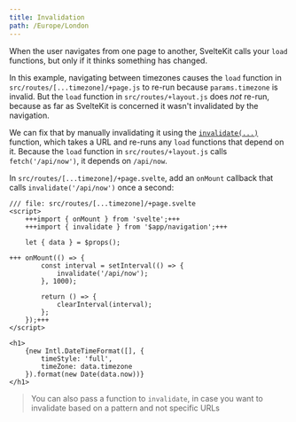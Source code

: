 ```yaml
---
title: Invalidation
path: /Europe/London
---
```


When the user navigates from one page to another, SvelteKit calls your `load` functions, but only if it thinks something has changed.

In this example, navigating between timezones causes the `load` function in `src/routes/[...timezone]/+page.js` to re-run because `params.timezone` is invalid. But the `load` function in `src/routes/+layout.js` does _not_ re-run, because as far as SvelteKit is concerned it wasn't invalidated by the navigation.

We can fix that by manually invalidating it using the [`invalidate(...)`](https://kit.svelte.dev/docs/modules#$app-navigation-invalidate) function, which takes a URL and re-runs any `load` functions that depend on it. Because the `load` function in `src/routes/+layout.js` calls `fetch('/api/now')`, it depends on `/api/now`.

In `src/routes/[...timezone]/+page.svelte`, add an `onMount` callback that calls `invalidate('/api/now')` once a second:

```svelte
/// file: src/routes/[...timezone]/+page.svelte
<script>
	+++import { onMount } from 'svelte';+++
	+++import { invalidate } from '$app/navigation';+++

	let { data } = $props();

+++	onMount(() => {
		const interval = setInterval(() => {
			invalidate('/api/now');
		}, 1000);

		return () => {
			clearInterval(interval);
		};
	});+++
</script>

<h1>
	{new Intl.DateTimeFormat([], {
		timeStyle: 'full',
		timeZone: data.timezone
	}).format(new Date(data.now))}
</h1>
```

> You can also pass a function to `invalidate`, in case you want to invalidate based on a pattern and not specific URLs
